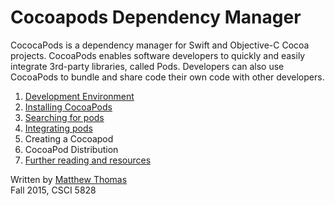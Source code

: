 # Cocoapods Dependency Manager

CococaPods is a dependency manager for Swift and Objective-C Cocoa projects. CocoaPods enables software developers to quickly and easily integrate 3rd-party libraries, called Pods. Developers can also use CocoaPods to bundle and share code their own code with other developers.

1. [Development Environment](dev-environment.md)  
2. [Installing CocoaPods](install-cocoapods.md)  
3. [Searching for pods](searching-for-cocoapods.md)  
4. [Integrating pods](integrating-pods.md)  
5. Creating a Cocoapod  
6. CocoaPod Distribution  
7. [Further reading and resources](Further-reading-and-resources.md)  

Written by [Matthew Thomas](mailto:matt@bocosoft.net)  
Fall 2015, CSCI 5828
